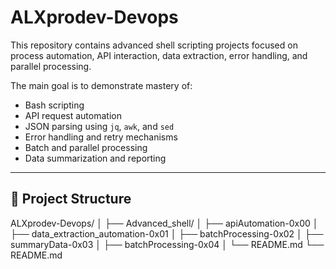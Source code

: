  # ALXprodev-Devops

This repository contains advanced shell scripting projects focused on process automation, API interaction, data extraction, error handling, and parallel processing.

The main goal is to demonstrate mastery of:
- Bash scripting
- API request automation
- JSON parsing using `jq`, `awk`, and `sed`
- Error handling and retry mechanisms
- Batch and parallel processing
- Data summarization and reporting

---

## 📂 Project Structure

ALXprodev-Devops/
│
├── Advanced_shell/
│ ├── apiAutomation-0x00
│ ├── data_extraction_automation-0x01
│ ├── batchProcessing-0x02
│ ├── summaryData-0x03
│ ├── batchProcessing-0x04
│ └── README.md
└── README.md
